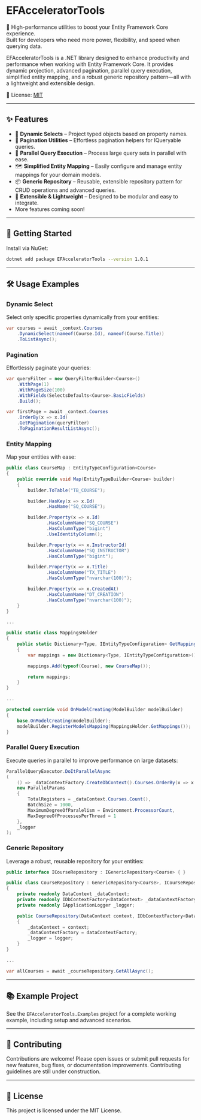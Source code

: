 ﻿# EFAcceleratorTools

🚀 High-performance utilities to boost your Entity Framework Core experience.  
Built for developers who need more power, flexibility, and speed when querying data.

EFAcceleratorTools is a .NET library designed to enhance productivity and performance when working with Entity Framework Core. It provides dynamic projection, advanced pagination, parallel query execution, simplified entity mapping, and a robust generic repository pattern—all with a lightweight and extensible design.

📄 License: [MIT](./LICENSE)

---

## ✨ Features

- 🧠 **Dynamic Selects** – Project typed objects based on property names.
- 📄 **Pagination Utilities** – Effortless pagination helpers for IQueryable queries.
- 🧵 **Parallel Query Execution** – Process large query sets in parallel with ease.
- 🗺️ **Simplified Entity Mapping** – Easily configure and manage entity mappings for your domain models.
- 📦 **Generic Repository** – Reusable, extensible repository pattern for CRUD operations and advanced queries.
- 🔧 **Extensible & Lightweight** – Designed to be modular and easy to integrate.
- More features coming soon!

---

## 🚀 Getting Started

Install via NuGet:
``` bash
dotnet add package EFAcceleratorTools --version 1.0.1
```
---

## 🛠️ Usage Examples

### Dynamic Select

Select only specific properties dynamically from your entities:
```csharp
var courses = await _context.Courses
    .DynamicSelect(nameof(Course.Id), nameof(Course.Title))
    .ToListAsync();
```

### Pagination

Effortlessly paginate your queries:
```csharp
var queryFilter = new QueryFilterBuilder<Course>()
    .WithPage(1)
    .WithPageSize(100)
    .WithFields(SelectsDefaults<Course>.BasicFields)
    .Build();

var firstPage = await _context.Courses
    .OrderBy(x => x.Id)
    .GetPagination(queryFilter)
    .ToPaginationResultListAsync();
```

### Entity Mapping

Map your entities with ease:
```csharp
public class CourseMap : EntityTypeConfiguration<Course>
{
    public override void Map(EntityTypeBuilder<Course> builder)
    {
        builder.ToTable("TB_COURSE");

        builder.HasKey(x => x.Id)
               .HasName("SQ_COURSE");

        builder.Property(x => x.Id)
               .HasColumnName("SQ_COURSE")
               .HasColumnType("bigint")
               .UseIdentityColumn();

        builder.Property(x => x.InstructorId)
               .HasColumnName("SQ_INSTRUCTOR")
               .HasColumnType("bigint");

        builder.Property(x => x.Title)
               .HasColumnName("TX_TITLE")
               .HasColumnType("nvarchar(100)");

        builder.Property(x => x.CreatedAt)
               .HasColumnName("DT_CREATION")
               .HasColumnType("nvarchar(100)");
    }
}

...

public static class MappingsHolder
{
    public static Dictionary<Type, IEntityTypeConfiguration> GetMappings()
    {
        var mappings = new Dictionary<Type, IEntityTypeConfiguration>();

        mappings.Add(typeof(Course), new CourseMap());

        return mappings;
    }
}

...

protected override void OnModelCreating(ModelBuilder modelBuilder)
{
    base.OnModelCreating(modelBuilder);
    modelBuilder.RegisterModelsMapping(MappingsHolder.GetMappings());
}
```

### Parallel Query Execution
Execute queries in parallel to improve performance on large datasets:
```csharp
ParallelQueryExecutor.DoItParallelAsync
(
    () => _dataContextFactory.CreateDbContext().Courses.OrderBy(x => x.Id).AsQueryable(),
    new ParallelParams
    {
        TotalRegisters = _dataContext.Courses.Count(),
        BatchSize = 1000,
        MaximumDegreeOfParalelism = Environment.ProcessorCount,
        MaxDegreeOfProcessesPerThread = 1
    },
    _logger
);
```

### Generic Repository

Leverage a robust, reusable repository for your entities:
```csharp
public interface ICourseRepository : IGenericRepository<Course> { }

public class CourseRepository : GenericRepository<Course>, ICourseRepository
{
    private readonly DataContext _dataContext;
    private readonly IDbContextFactory<DataContext> _dataContextFactory;
    private readonly IApplicationLogger _logger;

    public CourseRepository(DataContext context, IDbContextFactory<DataContext> dataContextFactory, IApplicationLogger logger) : base(context, new DbContextFactoryAdapter(dataContextFactory))
    {
        _dataContext = context;
        _dataContextFactory = dataContextFactory;
        _logger = logger;
    }
}

...

var allCourses = await _courseRepository.GetAllAsync();
```

---

## 📚 Example Project

See the `EFAcceleratorTools.Examples` project for a complete working example, including setup and advanced scenarios.

---

## 🤝 Contributing

Contributions are welcome! Please open issues or submit pull requests for new features, bug fixes, or documentation improvements.
Contributing guidelines are still under construction.

---

## 📄 License

This project is licensed under the MIT License.